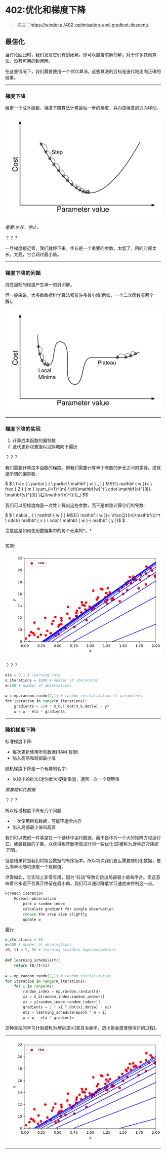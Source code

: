 # 402:优化和梯度下降

> 原文：<https://winder.ai/402-optimisation-and-gradient-descent/>

## 最佳化

当讨论回归时，我们发现它们有封闭解。即可以直接求解的解。对于许多其他算法，没有可用的封闭解。

在这些情况下，我们需要使用一个*优化算法*。这些算法的目标是迭代地走向正确的结果。

* * *

### 梯度下降

给定一个成本函数，梯度下降算法计算最后一步的梯度，并向该梯度的方向移动。

![Gradient Descent](img/002dff954cb874fc39807f9dbd70c009.png)

*重要:步长，停止。*

？？？

一旦梯度接近零，我们就停下来。步长是一个重要的参数。太低了，用的时间太长。太高，它会超过最小值。

* * *

### 梯度下降的问题

线性回归的梯度产生单一的封闭解。

但一般来说，大多数数据科学算法都有许多最小值(例如，一个二次函数有两个解)。

![Issues with Gradient Descent](img/6eb670287a3570c044816fcbdf2156ea.png)

* * *

### 梯度下降的实现

1.  计算成本函数的偏导数
2.  迭代更新权重值以沿斜坡向下遍历

？？？

我们需要计算成本函数的梯度。即我们需要计算单个参数的步长之间的差异。这就是所谓的偏导数:

$ $ \ frac { \ partial } { \ partial \ mathbf { w } _ j } MSE(\ mathbf { w })= \ frac { 2 } { m } \sum_{i=1}^{m} \left(\mathbf{w}^t \ cdot \mathbf{x}^{(i)}-\mathbf{y}^{(i)} \右)\mathbf{x}^{(i)}_j $$

我们可以用梯度向量一次性计算出这些参数，而不是单独计算它们的导数:

$ $ \ nabla _ { \ mathbf { w } } MSE(\ mathbf { w })= \frac{2}{m}\mathbf{x}^t \ cdot(\ mathbf { x } \ cdot \ mathbf { w }-\ mathbf { y })$ $

注意这是如何使用数据集中的每个元素的*。*

* * *

实施:

![Gradient Descent implementation](img/cd8592a5f6eeff15ed68cdbbf1d685e2.png)

？？？

```py
eta = 0.1 # learning rate
n_iterations = 1000 # number of iterations
m=100 # number of observations

w = np.random.randn(2,1) # random initialization of parameters
for iteration in range(n_iterations):
    gradients = 2/m * X_b.T.dot(X_b.dot(w) - y)
    w = w - eta * gradients 
```

* * *

### 随机梯度下降

标准梯度下降:

*   每次更新使用所有数据(RAM 有限)
*   陷入高原和局部最小值

随机梯度下降是一个有趣的名字:

*   以较小的批次(迷你批次)更新重量，通常一次一个观察值

*需要随机化数据*

？？？

所以标准梯度下降有几个问题:

*   一次使用所有数据，可能不适合内存
*   陷入局部最小值和高原

我们可以做的一件事是在一个循环中运行数据，而不是作为一个大的矩阵方程运行它。或者数据的子集，以获得矩阵数学库进行的一些优化(这被称为*迷你批次梯度下降*)。

但是结果将是我们将拟合数据的有序版本。所以每次我们要么需要随机化数据，要么简单地随机选取一个观察值。

尽管如此，它实际上非常有用，因为“抖动”导致它跳出局部最小值和平台。但这意味着它永远不会真正停留在最小值。我们可以通过降低学习速度来控制这一点。

```py
Foreach iteration
    Foreach observation
        pick a random index
        calculate gradient for single observation
        reduce the step size slightly
        update w 
```

履行

```py
n_iterations = 10
m=100 # number of observations
t0, t1 = 5, 50 # learning schedule hyperparameters

def learning_schedule(t):
    return t0/(t+t1)

w = np.random.randn(2,1) # random initialization
for iteration in range(n_iterations):
    for i in range(m):
        random_index = np.random.randint(m)
        xi = X_b[random_index:random_index+1]
        yi = y[random_index:random_index+1]
        gradients = 2 * xi.T.dot(xi.dot(w) - yi)
        eta = learning_schedule(epoch * m + i)
        w = w - eta * gradients 
```

这种类型的学习计划被称为*模拟退火*(来自冶金学，退火是金属慢慢冷却的过程)。

* * *

![Stochastic Gradient Descent](img/4d25c6a59eb5a51e2cf2bf69ce4fbfc6.png)

* * *